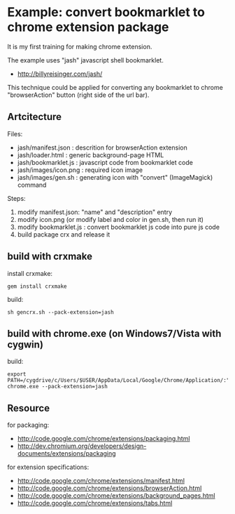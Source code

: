 # Example: convert bookmarklet to chrome extension package

It is my first training for making chrome extension.

The example uses "jash" javascript shell bookmarklet.

- http://billyreisinger.com/jash/

This technique could be applied for converting any bookmarklet 
to chrome "browserAction" button (right side of the url bar).

## Artcitecture

Files:

- jash/manifest.json : descrition for browserAction extension
- jash/loader.html : generic background-page HTML
- jash/bookmarklet.js : javascript code from bookmarklet code
- jash/images/icon.png : required icon image
- jash/images/gen.sh : generating icon with "convert" (ImageMagick) command

Steps:

1. modify manifest.json: "name" and "description" entry
2. modify icon.png (or modify label and color in gen.sh, then run it)
3. modify bookmarklet.js : convert bookmarklet js code into pure js code
4. build package crx and release it

## build with crxmake


install crxmake:

    gem install crxmake

build:

    sh gencrx.sh --pack-extension=jash

## build with chrome.exe (on Windows7/Vista with cygwin)

build:

    export PATH=/cygdrive/c/Users/$USER/AppData/Local/Google/Chrome/Application/:"$PATH"
    chrome.exe --pack-extension=jash



## Resource

for packaging:

- http://code.google.com/chrome/extensions/packaging.html
- http://dev.chromium.org/developers/design-documents/extensions/packaging

for extension specifications:

- http://code.google.com/chrome/extensions/manifest.html
- http://code.google.com/chrome/extensions/browserAction.html
- http://code.google.com/chrome/extensions/background_pages.html
- http://code.google.com/chrome/extensions/tabs.html

